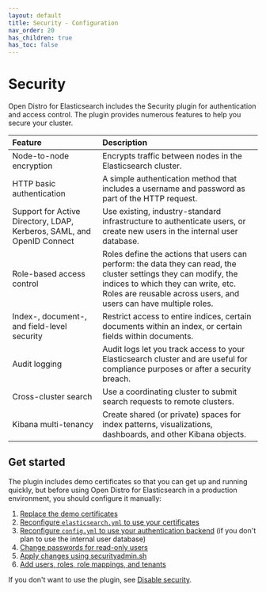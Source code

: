 ```yaml
---
layout: default
title: Security - Configuration
nav_order: 20
has_children: true
has_toc: false
---
```


# Security

Open Distro for Elasticsearch includes the Security plugin for authentication and access control. The plugin provides numerous features to help you secure your cluster.

Feature | Description
:--- | :---
Node-to-node encryption | Encrypts traffic between nodes in the Elasticsearch cluster.
HTTP basic authentication | A simple authentication method that includes a username and password as part of the HTTP request.
Support for Active Directory, LDAP, Kerberos, SAML, and OpenID Connect | Use existing, industry-standard infrastructure to authenticate users, or create new users in the internal user database.
Role-based access control | Roles define the actions that users can perform: the data they can read, the cluster settings they can modify, the indices to which they can write, etc. Roles are reusable across users, and users can have multiple roles.
Index-, document-, and field-level security | Restrict access to entire indices, certain documents within an index, or certain fields within documents.
Audit logging | Audit logs let you track access to your Elasticsearch cluster and are useful for compliance purposes or after a security breach.
Cross-cluster search | Use a coordinating cluster to submit search requests to remote clusters.
Kibana multi-tenancy | Create shared (or private) spaces for index patterns, visualizations, dashboards, and other Kibana objects.


## Get started

The plugin includes demo certificates so that you can get up and running quickly, but before using Open Distro for Elasticsearch in a production environment, you should configure it manually:

1. [Replace the demo certificates](../install/docker-security/)
1. [Reconfigure `elasticsearch.yml` to use your certificates](tls/)
1. [Reconfigure `config.yml` to use your authentication backend](configuration/) (if you don't plan to use the internal user database)
1. [Change passwords for read-only users](../install/docker-security/#change-passwords-for-read-only-users)
1. [Apply changes using securityadmin.sh](security-admin/)
1. [Add users, roles, role mappings, and tenants](../security-access-control/)

If you don't want to use the plugin, see [Disable security](disable/).
